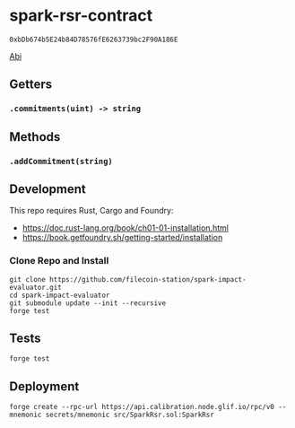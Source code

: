 # spark-rsr-contract

`0xbDb674b5E24b84D78576fE6263739bc2F90A186E`

[Abi](out/src/SparkRsr.sol/SparkRsr.json)

## Getters

### `.commitments(uint) -> string`

## Methods

### `.addCommitment(string)`

## Development

This repo requires Rust, Cargo and Foundry:
- https://doc.rust-lang.org/book/ch01-01-installation.html
- https://book.getfoundry.sh/getting-started/installation

### Clone Repo and Install

```console
git clone https://github.com/filecoin-station/spark-impact-evaluator.git
cd spark-impact-evaluator
git submodule update --init --recursive
forge test
```

## Tests

```console
forge test
```

## Deployment

```console
forge create --rpc-url https://api.calibration.node.glif.io/rpc/v0 --mnemonic secrets/mnemonic src/SparkRsr.sol:SparkRsr
```
